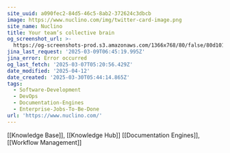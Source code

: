 ```yaml
---
site_uuid: a090fec2-84d5-46c5-8ab2-372624c3dbcb
image: https://www.nuclino.com/img/twitter-card-image.png
site_name: Nuclino
title: Your team’s collective brain
og_screenshot_url: >-
  https://og-screenshots-prod.s3.amazonaws.com/1366x768/80/false/80d1017caa5faa7f717416861a36234193a78db9014a7ec439cb36969fdafbe8.jpeg
jina_last_request: '2025-03-09T06:45:19.995Z'
jina_error: Error occurred
og_last_fetch: '2025-03-07T05:20:56.429Z'
date_modified: '2025-04-12'
date_created: '2025-03-30T05:44:14.865Z'
tags:
  - Software-Development
  - DevOps
  - Documentation-Engines
  - Enterprise-Jobs-To-Be-Done
url: 'https://www.nuclino.com/'
---
```













[[Knowledge Base]], [[Knowledge Hub]]
[[Documentation Engines]], [[Workflow Management]]
